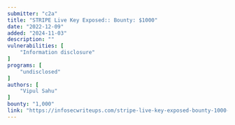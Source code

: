 ```yaml
---
submitter: "c2a"
title: "STRIPE Live Key Exposed:: Bounty: $1000"
date: "2022-12-09"
added: "2024-11-03"
description: ""
vulnerabilities: [
    "Information disclosure"
]
programs: [
    "undisclosed"
]
authors: [
    "Vipul Sahu"
]
bounty: "1,000"
link: "https://infosecwriteups.com/stripe-live-key-exposed-bounty-1000-dc670f2c5d9c"
---
```




